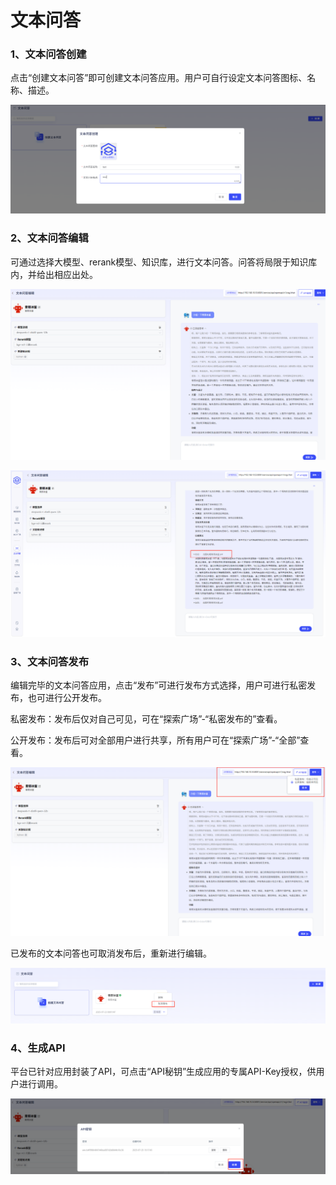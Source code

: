 # 文本问答

### **1、文本问答创建**

点击“创建文本问答”即可创建文本问答应用。用户可自行设定文本问答图标、名称、描述。

![image-20250725150800238](assets/image-20250725150800238.png)

### **2、文本问答编辑**

可通过选择大模型、rerank模型、知识库，进行文本问答。问答将局限于知识库内，并给出相应出处。

![image-20250725151502563](assets/image-20250725151502563.png)

![image-20250725151516310](assets/image-20250725151516310.png)

### **3、文本问答发布**

编辑完毕的文本问答应用，点击“发布”可进行发布方式选择，用户可进行私密发布，也可进行公开发布。

私密发布：发布后仅对自己可见，可在“探索广场”-“私密发布的”查看。

公开发布：发布后可对全部用户进行共享，所有用户可在“探索广场”-“全部”查看。

![image-20250725151609657](assets/image-20250725151609657.png)

已发布的文本问答也可取消发布后，重新进行编辑。

![image-20250725151726843](assets/image-20250725151726843.png)

### **4、生成API**

  平台已针对应用封装了API，可点击“API秘钥”生成应用的专属API-Key授权，供用户进行调用。

![image-20250725151753454](assets/image-20250725151753454.png)

